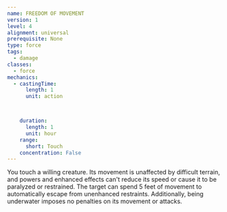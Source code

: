 ```yaml
---
name: FREEDOM OF MOVEMENT
version: 1
level: 4
alignment: universal
prerequisite: None
type: force
tags:
  - damage
classes:
  - force
mechanics:
  - castingTime:
      length: 1
      unit: action



    duration:
      length: 1
      unit: hour
    range:
      short: Touch
    concentration: False
---
```

You touch a willing creature. Its movement is
unaffected by difficult terrain, and powers and
enhanced effects can't reduce its speed or cause it to
be paralyzed or restrained.
The target can spend 5 feet of movement to
automatically escape from unenhanced restraints.
Additionally, being underwater imposes no penalties
on its movement or attacks.

    